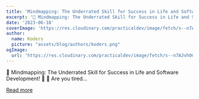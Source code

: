 ```yaml
---
title: 'Mindmapping: The Underrated Skill for Success in Life and Software Development'
excerpt: '🌟 Mindmapping: The Underrated Skill for Success in Life and Software Development! 🌟  🚀 Are you tired...'
date: '2023-06-18'
coverImage: 'https://res.cloudinary.com/practicaldev/image/fetch/s--n7AJvhOG--/c_imagga_scale,f_auto,fl_progressive,h_420,q_auto,w_1000/https://dev-to-uploads.s3.amazonaws.com/uploads/articles/dd6sg5uim8lnarwthbsn.jpg'
author:
  name: Koders
  picture: "assets/blog/authors/koders.png"
ogImage:
  url: 'https://res.cloudinary.com/practicaldev/image/fetch/s--n7AJvhOG--/c_imagga_scale,f_auto,fl_progressive,h_420,q_auto,w_1000/https://dev-to-uploads.s3.amazonaws.com/uploads/articles/dd6sg5uim8lnarwthbsn.jpg'
---
```


🌟 Mindmapping: The Underrated Skill for Success in Life and Software Development! 🌟  🚀 Are you tired...

[Read more](https://dev.to/jagroop2000/mindmapping-the-underrated-skill-for-success-in-life-and-software-development-4npi)
